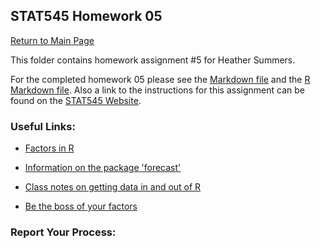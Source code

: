 ## STAT545 Homework 05
[Return to Main Page](https://github.com/heathersummers/STAT545-hw-Summers-Heather)

This folder contains homework assignment #5 for Heather Summers.

For the completed homework 05 please see the [Markdown file](https://github.com/heathersummers/STAT545-hw-Summers-Heather/blob/master/hw05/hw05.md) and the [R Markdown file](https://github.com/heathersummers/STAT545-hw-Summers-Heather/blob/master/hw05/hw05.Rmd). Also a link to the instructions for this assignment can be found on the [STAT545 Website](http://stat545.com/hw05_factor-figure-boss-repo-hygiene.html).

### Useful Links:
- [Factors in R](https://www.stat.berkeley.edu/classes/s133/factors.html)

- [Information on the package 'forecast'](https://cran.r-project.org/web/packages/forecast/forecast.pdf)

- [Class notes on getting data in and out of R](http://stat545.com/block026_file-out-in.html)

- [Be the boss of your factors](http://stat545.com/block029_factors.html)

### Report Your Process:

